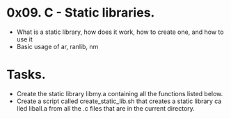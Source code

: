 # 0x09. C - Static libraries.
* What is a static library, how does it work, how to create one, and how to use it
* Basic usage of ar, ranlib, nm
# Tasks.
* Create the static library libmy.a containing all the functions listed below.
* Create a script called create_static_lib.sh that creates a static library ca lled liball.a from all the .c files that are in the current directory.